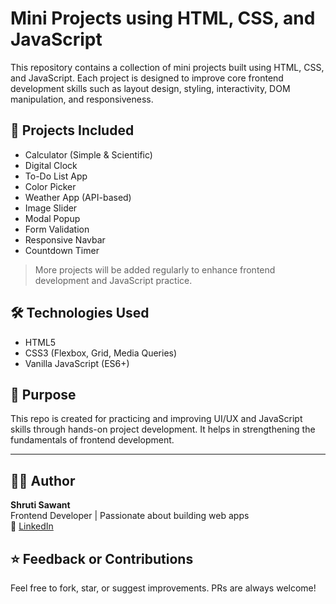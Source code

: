 # Mini Projects using HTML, CSS, and JavaScript

This repository contains a collection of mini projects built using HTML, CSS, and JavaScript. Each project is designed to improve core frontend development skills such as layout design, styling, interactivity, DOM manipulation, and responsiveness.

## 🚀 Projects Included

- Calculator (Simple & Scientific)
- Digital Clock
- To-Do List App
- Color Picker
- Weather App (API-based)
- Image Slider
- Modal Popup
- Form Validation
- Responsive Navbar
- Countdown Timer

> More projects will be added regularly to enhance frontend development and JavaScript practice.

## 🛠️ Technologies Used

- HTML5
- CSS3 (Flexbox, Grid, Media Queries)
- Vanilla JavaScript (ES6+)

## 🎯 Purpose

This repo is created for practicing and improving UI/UX and JavaScript skills through hands-on project development. It helps in strengthening the fundamentals of frontend development.

---

## 👩‍💻 Author

**Shruti Sawant**  
Frontend Developer | Passionate about building web apps  
🔗 [LinkedIn](https://www.linkedin.com/in/shruti-sawant-s80422/)


## ⭐ Feedback or Contributions

Feel free to fork, star, or suggest improvements. PRs are always welcome!

